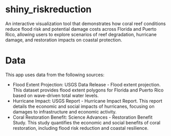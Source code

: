 # shiny_riskreduction
An interactive visualization tool that demonstrates how coral reef conditions reduce flood risk and potential damage costs across Florida and Puerto Rico, allowing users to explore scenarios of reef degradation, hurricane damage, and restoration impacts on coastal protection.

# Data 
This app uses data from the following sources:

-  Flood Extent Projection: USGS Data Release - Flood extent projection. This dataset provides flood extent polygons for Florida and Puerto Rico based on wave-driven total water levels.
-  Hurricane Impact: USGS Report - Hurricane Impact Report. This report details the economic and social impacts of hurricanes, focusing on damages to infrastructure and economic activity.
-  Coral Restoration Benefit: Science Advances - Restoration Benefit Study. This study quantifies the economic and social benefits of coral restoration, including flood risk reduction and coastal resilience.
